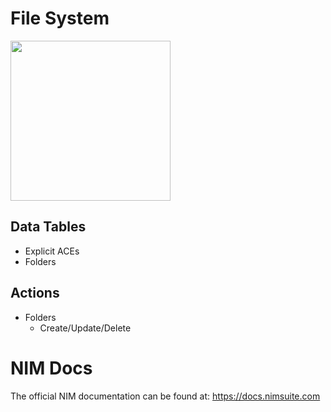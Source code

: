 # File System

<img src="https://github.com/Tools4ever-NIM/NIM-System-PowerShell-File-System/assets/24281600/da6f7061-5620-4c4c-b33a-021553c6c326" width="256px" />

## Data Tables
- Explicit ACEs
- Folders


## Actions
- Folders
   - Create/Update/Delete


# NIM Docs
The official NIM documentation can be found at: https://docs.nimsuite.com
